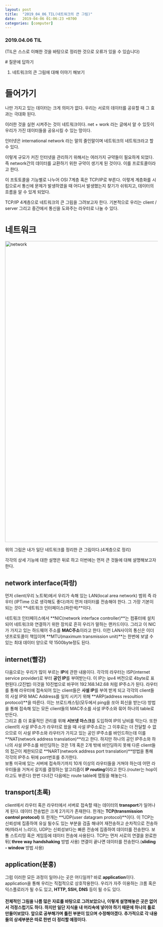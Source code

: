 ```yaml
---
layout: post
title:  "2019_04_06_TIL(네트워크의 큰 그림)"
date:   2019-04-06 01:06:23 +0700
categories: [computer]
---
```


### 2019.04.06 TIL

(TIL은 스스로 이해한 것을 바탕으로 정리한 것으로 오류가 있을 수 있습니다)

\# 질문에 답하기

1. 네트워크의 큰 그림에 대해 이야기 해보기
 
# 들어가기

나만 가지고 있는 데이터는 크게 의미가 없다. 
우리는 서로의 데이터를 공유할 때 그 효과는 극대화 된다.

이러한 것을 실현 시켜주는 것이 네트워크이다. net + work 라는 글에서 알 수 있듯이
우리가 가진 데이터들을 공유시킬 수 있는 망이다.

인터넷은 international network 라는 말의 줄인말이며 네트워크의 네트워크라고 할 수 있다.

이렇게 규모가 커진 인터넷을 관리하기 위해서는 여러가지 규약들이 필요하게 되었다.
즉 network간의 데이터를 교환하기 위한 규약이 생기게 된 것이다. 이를 프로토콜이라고 한다.

이 프토토콜을 기능별로 나누어 OSI 7계층 혹은 TCP/IP로 부른다.
이렇게 계층화를 시킴으로서 통신에 문제가 발생하였을 때 어디서 발생했는지 찾기가 쉬워지고,
데이터의 흐름을 알 수 있게 되었다.

TCP/IP 4계층으로 네트워크의 큰 그림을 그려보고자 한다.
기본적으로 우리는 client / server 그리고 중간에서 통신을 도와주는 라우터로 나눌 수 있다.

# 네트워크 

<img width="989" alt="network" src="https://user-images.githubusercontent.com/46436843/55669912-f4278180-58b7-11e9-88b3-d71abc9480ee.png">


위의 그림은 내가 일단 네트워크를 정리한 큰 그림이다.(4계층으로 정리)

각각의 상세 기능에 대한 설명은 뒤로 하고 이번에는 먼저 큰 것들에 대해 설명해보고자 한다.

## network interface(파랑)
먼저 client(우리 노트북)에서 우리가 속해 있는 LAN(local area network) 범위 즉 라우터 (IPTime 으로 생각해도 좋다)까지 먼저 데이터를 전송해야 한다. 그 가장 기본이 되는 것이 **네트워크 인터페이스(파란색)**이다. 

네트워크 인터페이스에서 **NIC(network interface controller)**는 컴퓨터에 설치되어 네트워크와 연결하기 위한 장치로 흔히 우리가 말하는 랜카드이다. 그리고 이 NIC가 가지고 있는 하드웨어 주소를 **MAC주소**이라고 한다. 이런 LAN사이의 통신은 이더넷프로토콜이 책임이며 **MTU(maximum transmission unit)**는 한번에 보낼 수 있는 최대 데이터 양으로 약 1500byte정도 된다. 

## internet(빨강)
다음으로는 우리가 많이 부르는 **IP**에 관한 내용이다. 각각의 라우터는 ISP(internet service provider)로 부터 **공인 IP**를 부여받는다. 이 IP는 ipv4 버전으로 4byte로 표현된다.(2진법)  이것을 10진법으로 바꾸어 192.168.142.68 처럼 IP주소가 된다. 라우터를 통해 라우터에 접속되어 있는 client들은 **사설 IP**를 부여 받게 되고 각각의 client들의 사설 IP와 MAC Address를 일치 시키기 위해 **ARP(address resoultion protocol)**을 따른다. 이는 브로드캐스팅(모두에서 ping을 쏘아 회신을 받는다) 방법을 통해 접속해 있는 모든 client들의 MAC주소를 사설 IP주소와 묶어 하나의 table로 만든다.   
그리고 좀 더 효율적인 관리를 위해 **서브넷 마스크**를 도입하여 IP의 낭비를 막는다.
또한 client의 사설 IP주소가 라우터로 왔을 때 사설 IP주소로는 그 이후로는 더 전달할 수 없으므로 이 사설 IP주소와 라우터가 가지고 있는 공인 IP주소를 바인드하는데 이를 **NAT(network address translation)**라고 한다. 하지만 하나의 공인 IP주소와 하나의 사설 IP주소를 바인딩하는 것은 1개 혹은 2개 밖에 바인딩하지 못해 다른 client들의 접근이 제한되므로 **NART(network address port translation)**방법을 통해 각각의 IP주소 뒤에 port번호를 추가한다.   
보통 미국에 있는 서버에 접속하기까지 10개 이상의 라우터들을 거쳐야 하는데 어떤 라우터들을 거쳐서 갈지를 결정하는 알고리즘이 **IP routing**이라고 한다.(router는 hop이라고도 부른다) 한번 다녀간 다음에는 route table에 맵핑을 해놓는다.

## transport(초록)
client에서 라우터 혹은 라우터에서 서버로 접속할 때는 데이터의 **transport**가 일어나게 된다. 데이터 전송법은 크게 2가지가 존재한다. 한개는 **TCP(transmission control protocol)** 또 한개는 **UDP(user datagram protocol)**이다. 
이 TCP는 신뢰성에 집중하여 유실 될수도 있는 부분을 검출 해내어 재전송하고 순차적으로 전송하며(따라서 느리다), UDP는 신뢰성보다는 빠른 전송에 집중하여 데이터를 전송한다. 보통 스트리밍 혹은 게임등에 데이터 전송에 사용된다. 
TCP는 먼저 서로의 연결을 완료한 뒤( **three way handshaking** 방법 사용) 연결이 끝나면 데이터를 전송한다.(**sliding  - window**  방법 사용)

## application(분홍)
그럼 이러한 모든 과정이 일어나는 곳은 어디일까? 바로 **application**이다. application을 통해 우리는 직접적으로 상호작용한다. 우리가 자주 이용하는 크롬 혹은 익스플로러가 될 수도 있고, **HTTP, SSH, DNS** 등이 될 수도 있다.


#### 전체적인 그림을 나름 많은 자료를 바탕으로 그려보았으나, 이렇게 설명해놓은 곳은 없어서 걱정스럽기도 하다. 하지만 일단 지식을 내 머리속에 넣어야 하기 때문에 하나의 틀로 만들어보았다. 앞으로 공부해가며 틀린 부분이 있으며 수정해야겠다. 추가적으로 각 내용들의 상세부분은 따로 한번 더 정리할 예정이다.

